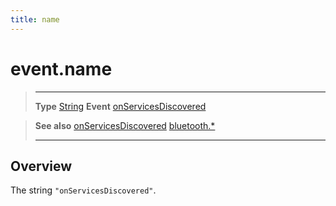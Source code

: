 ```yaml
---
title: name
---
```

# event.name

> --------------------- ------------------------------------------------------------------------------------------
> __Type__              [String](https://docs.coronalabs.com/api/type/String.html)
> __Event__             [onServicesDiscovered](/plugin/bluetooth/type/Gatt/event/onServicesDiscovered/)


> __See also__          [onServicesDiscovered](/plugin/bluetooth/type/Gatt/event/onServicesDiscovered/)
>						[bluetooth.*](/plugin/bluetooth/)
> --------------------- ------------------------------------------------------------------------------------------

## Overview

The string `"onServicesDiscovered"`.